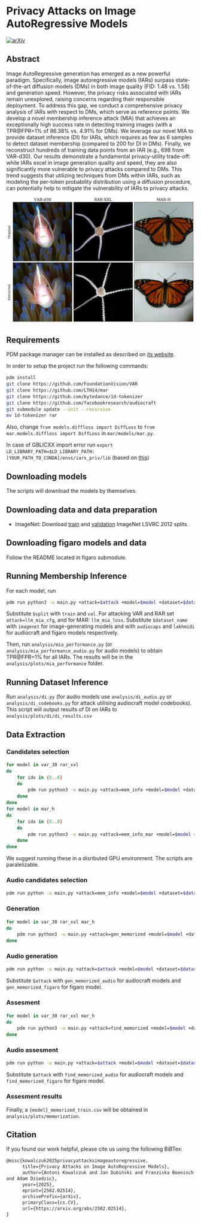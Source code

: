 # Privacy Attacks on Image AutoRegressive Models

[![arXiv](https://img.shields.io/badge/arXiv-2502.02514-b31b1b.svg)](https://arxiv.org/abs/2502.02514)

## Abstract

Image AutoRegressive generation has emerged as a new powerful paradigm. Specifically, image autoregressive models (IARs) surpass state-of-the-art diffusion models (DMs) in both image quality (FID: 1.48 vs. 1.58) and generation speed. However, the privacy risks associated with IARs remain unexplored, raising concerns regarding their responsible deployment. To address this gap, we conduct a comprehensive privacy analysis of IARs with respect to DMs, which serve as reference points. We develop a novel membership inference attack (MIA) that achieves an exceptionally high success rate in detecting training images (with a TPR@FPR=1\% of 86.38\% vs. 4.91\% for DMs). We leverage our novel MIA to provide dataset inference (DI) for IARs, which requires as few as 6 samples to detect dataset membership (compared to 200 for DI in DMs). Finally, we reconstruct hundreds of training data points from an IAR (e.g., 698 from VAR-d30). Our results demonstrate a fundamental privacy-utility trade-off: while IARs excel in image generation quality and speed, they are also significantly more vulnerable to privacy attacks compared to DMs. This trend suggests that utilizing techniques from DMs within IARs, such as modeling the per-token probability distribution using a diffusion procedure, can potentially help to mitigate the vulnerability of IARs to privacy attacks.

![Extracted images from VAR-*d*30, RAR-XXL, and MAR-H](res/mem_teaser.png)

## Requirements
PDM package manager can be installed as described on [its website](https://pdm-project.org/en/latest/).

In order to setup the project run the following commands:
```bash
pdm install
git clone https://github.com/FoundationVision/VAR
git clone https://github.com/LTH14/mar
git clone https://github.com/bytedance/1d-tokenizer
git clone https://github.com/facebookresearch/audiocraft
git submodule update --init --recursive
mv 1d-tokenizer rar
```

Also, change `from models.diffloss import DiffLoss` to `from mar.models.diffloss import DiffLoss` in `mar/models/mar.py`.

In case of GBLICXX import error run `export LD_LIBRARY_PATH=$LD_LIBRARY_PATH:[YOUR_PATH_TO_CONDA]/envs/iars_priv/lib` (based on [this](https://stackoverflow.com/a/71167158))

## Downloading models

The scripts will download the models by themselves.

## Downloading data and data preparation

* ImageNet: Download [train](https://academictorrents.com/details/a306397ccf9c2ead27155983c254227c0fd938e2) and [validation](https://academictorrents.com/details/5d6d0df7ed81efd49ca99ea4737e0ae5e3a5f2e5) ImageNet LSVRC 2012 splits.

## Downloading figaro models and data

Follow the README located in figaro submodule.

## Running Membership Inference

For each model, run
```bash
pdm run python3 -u main.py +attack=$attack +model=$model +dataset=$dataset_name +dataset.split=$split
```
Substitute `$split` with `train` and `val`. For attacking VAR and RAR set `attack=llm_mia_cfg`, and for MAR: `llm_mia_loss`. Substitute `$dataset_name` with `imagenet` for image-generating models and with `audiocaps` and `lakhmidi` for audiocraft and figaro models respectively.

Then, run `analysis/mia_performance.py` (or `analysis/mia_performance_audio.py` for audio models) to obtain TPR@FPR=1% for all IARs. The results will be in the `analysis/plots/mia_performance` folder.

## Running Dataset Inference

Run `analysis/di.py` (for audio models use `analysis/di_audio.py` or `analysis/di_codebooks.py` for attack utilising audiocraft model codebooks). This script will output results of DI on IARs to `analysis/plots/di/di_results.csv`

## Data Extraction

### Candidates selection
```bash
for model in var_30 rar_xxl
do
    for idx in {0..8}
    do
        pdm run python3 -u main.py +attack=mem_info +model=$model +dataset=imagenet +dataset.split=train cfg.run_id=1M_${idx} cfg.n_samples_eval=140000 +dataset.gpu_cnt=8 +dataset.gpu_idx=$idx
    done
done
for model in mar_h
do
    for idx in {0..8}
    do
        pdm run python3 -u main.py +attack=mem_info_mar +model=$model +dataset=imagenet +dataset.split=train cfg.run_id=1M_${idx} cfg.n_samples_eval=140000 +dataset.gpu_cnt=8 +dataset.gpu_idx=$idx
    done
done
```
We suggest running these in a disributed GPU environment. The scripts are paralelizable.

### Audio candidates selection

```bash
pdm run python -u main.py +attack=mem_info +model=$model +dataset=$dataset_name +dataset.split=train
```

### Generation

```bash
for model in var_30 rar_xxl mar_h
do
    pdm run python3 -u main.py +attack=gen_memorized +model=$model +dataset=imagenet +dataset.split=train
done
```

### Audio generation

```bash
pdm run python -u main.py +attack=$attack +model=$model +dataset=$dataset_name +dataset.split=train
```

Substitute `$attack` with `gen_memorized_audio` for audiocraft models and `gen_memorized_figaro` for figaro model.

### Assesment

```bash
for model in var_30 rar_xxl mar_h
do
    pdm run python3 -u main.py +attack=find_memorized +model=$model +dataset=imagenet +dataset.split=train
done
```

### Audio assesment

```bash
pdm run python -u main.py +attack=$attack +model=$model +dataset=$dataset_name +dataset.split=train
```

Substitute `$attack` with `find_memorized_audio` for audiocraft models and `find_memorized_figaro` for figaro model.

### Assesment results

Finally, a `{model}_memorized_train.csv` will be obtained in `analysis/plots/memorization`.

## Citation

If you found our work helpful, please cite us using the following BiBTex:
```
@misc{kowalczuk2025privacyattacksimageautoregressive,
      title={Privacy Attacks on Image AutoRegressive Models},
      author={Antoni Kowalczuk and Jan Dubiński and Franziska Boenisch and Adam Dziedzic},
      year={2025},
      eprint={2502.02514},
      archivePrefix={arXiv},
      primaryClass={cs.CV},
      url={https://arxiv.org/abs/2502.02514},
}
```
